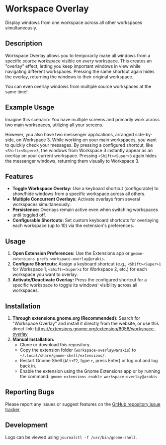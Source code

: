 # Workspace Overlay

Display windows from one workspace across all other workspaces simultaneously.

## Description

Workspace Overlay allows you to temporarily make all windows from a specific *source* workspace visible on *every* workspace. This creates an "overlay" effect, letting you keep important windows in view while navigating different workspaces. Pressing the same shortcut again hides the overlay, returning the windows to their original workspace.

You can even overlay windows from multiple source workspaces at the same time!

## Example Usage

Imagine this scenario: You have multiple screens and primarily work across two main workspaces, utilizing all your screens.

However, you also have two messenger applications, arranged side-by-side, on Workspace 3. While working on your main workspaces, you want to quickly check your messages. By pressing a configured shortcut, like `<Shift><Super>3`, the windows from Workspace 3 instantly appear as an overlay on your current workspace. Pressing `<Shift><Super>3` again hides the messenger windows, returning them visually to Workspace 3.

## Features

*   **Toggle Workspace Overlay:** Use a keyboard shortcut (configurable) to show/hide windows from a specific workspace across all others.
*   **Multiple Concurrent Overlays:** Activate overlays from several workspaces simultaneously.
*   **Persistence:** Overlays remain active even when switching workspaces until toggled off.
*   **Configurable Shortcuts:** Set custom keyboard shortcuts for overlaying each workspace (up to 10) via the extension's preferences.

## Usage

1.  **Open Extension Preferences:** Use the Extensions app or `gnome-extensions prefs workspace-overlay@arakis`.
2.  **Configure Shortcuts:** Assign a keyboard shortcut (e.g., `<Shift><Super>1` for Workspace 1, `<Shift><Super>2` for Workspace 2, etc.) for each workspace you want to overlay.
3.  **Activate/Deactivate Overlay:** Press the configured shortcut for a specific workspace to toggle its windows' visibility across all workspaces.

## Installation

1.  **Through extensions.gnome.org (Recommended):** Search for "Workspace Overlay" and install it directly from the website, or use this direct link: https://extensions.gnome.org/extension/8058/workspace-overlay
2.  **Manual Installation:**
    *   Clone or download this repository.
    *   Copy the extension folder (`workspace-overlay@arakis`) to `~/.local/share/gnome-shell/extensions/`.
    *   Restart Gnome Shell (`Alt+F2`, type `r`, press Enter) or log out and log back in.
    *   Enable the extension using the Gnome Extensions app or by running the command: `gnome-extensions enable workspace-overlay@arakis`

## Reporting Bugs

Please report any issues or suggest features on the [GitHub repository issue tracker](https://github.com/arakis/gnome-workspace-overlay/issues)

## Development

Logs can be viewed using `journalctl -f /usr/bin/gnome-shell`. 